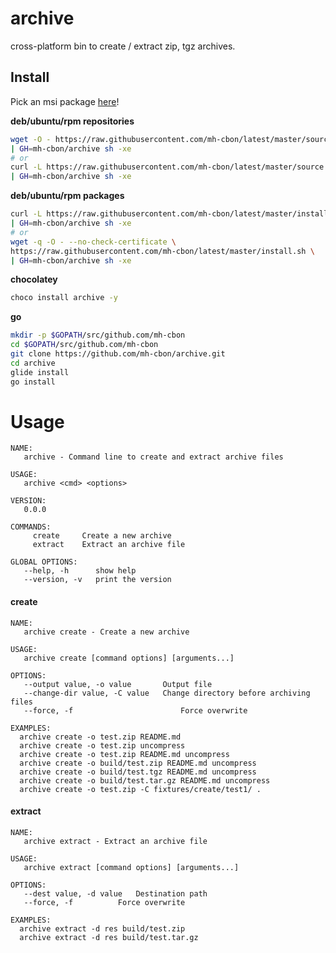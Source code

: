 # archive

cross-platform bin to create / extract zip, tgz archives.

## Install

Pick an msi package [here](https://github.com/mh-cbon/archive/releases)!

__deb/ubuntu/rpm repositories__

```sh
wget -O - https://raw.githubusercontent.com/mh-cbon/latest/master/source.sh \
| GH=mh-cbon/archive sh -xe
# or
curl -L https://raw.githubusercontent.com/mh-cbon/latest/master/source.sh \
| GH=mh-cbon/archive sh -xe
```

__deb/ubuntu/rpm packages__

```sh
curl -L https://raw.githubusercontent.com/mh-cbon/latest/master/install.sh \
| GH=mh-cbon/archive sh -xe
# or
wget -q -O - --no-check-certificate \
https://raw.githubusercontent.com/mh-cbon/latest/master/install.sh \
| GH=mh-cbon/archive sh -xe
```

__chocolatey__

```sh
choco install archive -y
```

__go__

```sh
mkdir -p $GOPATH/src/github.com/mh-cbon
cd $GOPATH/src/github.com/mh-cbon
git clone https://github.com/mh-cbon/archive.git
cd archive
glide install
go install
```

# Usage

```
NAME:
   archive - Command line to create and extract archive files

USAGE:
   archive <cmd> <options>

VERSION:
   0.0.0

COMMANDS:
     create     Create a new archive
     extract    Extract an archive file

GLOBAL OPTIONS:
   --help, -h      show help
   --version, -v   print the version
```

#### create

```
NAME:
   archive create - Create a new archive

USAGE:
   archive create [command options] [arguments...]

OPTIONS:
   --output value, -o value	      Output file
   --change-dir value, -C value	  Change directory before archiving files
   --force, -f			              Force overwrite

EXAMPLES:
  archive create -o test.zip README.md
  archive create -o test.zip uncompress
  archive create -o test.zip README.md uncompress
  archive create -o build/test.zip README.md uncompress
  archive create -o build/test.tgz README.md uncompress
  archive create -o build/test.tar.gz README.md uncompress
  archive create -o test.zip -C fixtures/create/test1/ .
```

#### extract

```
NAME:
   archive extract - Extract an archive file

USAGE:
   archive extract [command options] [arguments...]

OPTIONS:
   --dest value, -d value	Destination path
   --force, -f			Force overwrite

EXAMPLES:
  archive extract -d res build/test.zip
  archive extract -d res build/test.tar.gz

```
